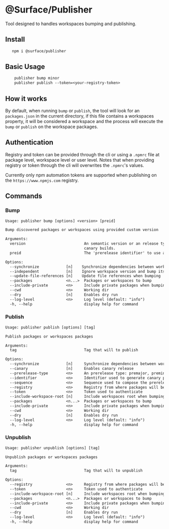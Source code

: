 # @Surface/Publisher

Tool designed to handles workspaces bumping and publishing.

## Install

```txt
   npm i @surface/publisher
```

## Basic Usage

```txt
    publisher bump minor
    publisher publish --token=<your-registry-token>
```

## How it works

By default, when running `bump` or `publish`, the tool will look for an `packages.json` in the current directory, if this file contains a workspaces property, it will be considered a workspace and the process will execute the `bump` or `publish` on the workspace packages.

## Authentication

Registry and token can be provided through the cli or using a `.npmrc` file at package level, workspace level or user level. Notes that when providing registry or token through the cli will overwrites the `.npmrc`'s values.

Currently only npm automation tokens are supported when publishing on the `https://www.npmjs.com` registry.

## Commands

### Bump

```txt
Usage: publisher bump [options] <version> [preid]

Bump discovered packages or workspaces using provided custom version

Arguments:
  version                          An semantic version or an release type: major, minor, patch, premajor, preminor, prepatch, prerelease. Also can accept an glob prerelease '*-dev+123' to override just the prerelease part of the version. Useful for
                                   canary builds.
  preid                            The 'prerelease identifier' to use as a prefix for the 'prerelease' part of a semver. Like the rc in 1.2.0-rc.8

Options:
  --synchronize            [n]    Synchronize dependencies between workspace packages after bumping
  --independent            [n]    Ignore workspace version and bump itself
  --update-file-references [n]    Update file references when bumping
  --packages               <n...>  Packages or workspaces to bump
  --include-private        <n>     Include private packages when bumping or publishing
  --cwd                    <n>     Working dir
  --dry                    [n]     Enables dry run
  --log-level              <n>     Log level (default: "info")
  -h, --help                       display help for command
```

### Publish

```txt
Usage: publisher publish [options] [tag]

Publish packages or workspaces packages

Arguments:
  tag                              Tag that will to publish

Options:
  --synchronize            [n]     Synchronize dependencies between workspace packages before publishing
  --canary                 [n]     Enables canary release
  --prerelease-type        <n>     An prerelease type: premajor, preminor, prepatch, prerelease
  --identifier             <n>     Identifier used to generate canary prerelease
  --sequence               <n>     Sequence used to compose the prerelease
  --registry               <n>     Registry from where packages will be unpublished
  --token                  <n>     Token used to authenticate
  --include-workspace-root [n]     Include workspaces root when bumping or publishing
  --packages               <n...>  Packages or workspaces to bump
  --include-private        <n>     Include private packages when bumping or publishing
  --cwd                    <n>     Working dir
  --dry                    [n]     Enables dry run
  --log-level              <n>     Log level (default: "info")
  -h, --help                       display help for command
```

### Unpublish

```txt
Usage: publisher unpublish [options] [tag]

Unpublish packages or workspaces packages

Arguments:
  tag                              Tag that will to unpublish

Options:
  --registry               <n>     Registry from where packages will be unpublished
  --token                  <n>     Token used to authenticate
  --include-workspace-root [n]     Include workspaces root when bumping or publishing
  --packages               <n...>  Packages or workspaces to bump
  --include-private        <n>     Include private packages when bumping or publishing
  --cwd                    <n>     Working dir
  --dry                    [n]     Enables dry run
  --log-level              <n>     Log level (default: "info")
  -h, --help                       display help for command
```
